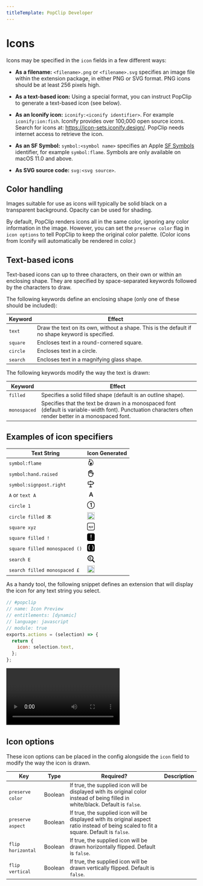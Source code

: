 ```yaml
---
titleTemplate: PopClip Developer
---
```

# Icons

Icons may be specified in the `icon` fields in a few different ways:

- **As a filename:** `<filename>.png` or `<filename>.svg` specifies an image
  file within the extension package, in either PNG or SVG format. PNG icons
  should be at least 256 pixels high.

- **As a text-based icon:** Using a special format, you can instruct PopClip to
  generate a text-based icon (see below).

- **As an Iconify icon:** `iconify:<iconify identifier>`. For example
  `iconify:ion:fish`. Iconify provides over 100,000 open source icons. Search
  for icons at: <https://icon-sets.iconify.design/>. PopClip needs internet
  access to retrieve the icon.

- **As an SF Symbol:** `symbol:<symbol name>` specifies an Apple
  [SF Symbols](https://sfsymbols.com) identifier, for example `symbol:flame`.
  Symbols are only available on macOS 11.0 and above.

- **As SVG source code:** `svg:<svg source>`.

## Color handling

Images suitable for use as icons will typically be solid black on a transparent
background. Opacity can be used for shading.

By default, PopClip renders icons all in the same color, ignoring any color
information in the image. However, you can set the `preserve color` flag in
`icon options` to tell PopClip to keep the original color palette. (Color icons
from Iconify will automatically be rendered in color.)

## Text-based icons

Text-based icons can up to three characters, on their own or within an enclosing
shape. They are specified by space-separated keywords followed by the characters
to draw.

The following keywords define an enclosing shape (only one of these should be
included):

| Keyword  | Effect                                                                                           |
| -------- | ------------------------------------------------------------------------------------------------ |
| `text`   | Draw the text on its own, without a shape. This is the default if no shape keyword is specified. |
| `square` | Encloses text in a round-cornered square.                                                        |
| `circle` | Encloses text in a circle.                                                                       |
| `search` | Encloses text in a magnifying glass shape.                                                       |

The following keywords modify the way the text is drawn:

| Keyword      | Effect                                                                                                                                                   |
| ------------ | -------------------------------------------------------------------------------------------------------------------------------------------------------- |
| `filled`     | Specifies a solid filled shape (default is an outline shape).                                                                                            |
| `monospaced` | Specifies that the text be drawn in a monospaced font (default is variable-width font). Punctuation characters often render better in a monospaced font. |

## Examples of icon specifiers

| Text String                   | Icon Generated                                                                                                                                                 |
| ----------------------------- | -------------------------------------------------------------------------------------------------------------------------------------------------------------- |
| `symbol:flame`                | <img src="https://raw.githubusercontent.com/pilotmoon/PopClip-Extensions/master/docs-assets/texticons/symbol-flame.png" width="20" height="20">                |
| `symbol:hand.raised`          | <img src="https://raw.githubusercontent.com/pilotmoon/PopClip-Extensions/master/docs-assets/texticons/symbol-hand.raised.png" width="20" height="20">          |
| `symbol:signpost.right`       | <img src="https://raw.githubusercontent.com/pilotmoon/PopClip-Extensions/master/docs-assets/texticons/symbol-signpost.right.png" width="20" height="20">       |
| `A` or `text A`               | <img src="https://raw.githubusercontent.com/pilotmoon/PopClip-Extensions/master/docs-assets/texticons/A.png" width="20" height="20">                           |
| `circle 1`                    | <img src="https://raw.githubusercontent.com/pilotmoon/PopClip-Extensions/master/docs-assets/texticons/circle_1.png" width="20" height="20">                    |
| `circle filled 本`            | <img src="https://raw.githubusercontent.com/pilotmoon/PopClip-Extensions/master/docs-assets/texticons/circle_filled_本.png" width="20" height="20">            |
| `square xyz`                  | <img src="https://raw.githubusercontent.com/pilotmoon/PopClip-Extensions/master/docs-assets/texticons/square_xyz.png" width="20" height="20">                  |
| `square filled !`             | <img src="https://raw.githubusercontent.com/pilotmoon/PopClip-Extensions/master/docs-assets/texticons/square_filled_!.png" width="20" height="20">             |
| `square filled monospaced ()` | <img src="https://raw.githubusercontent.com/pilotmoon/PopClip-Extensions/master/docs-assets/texticons/square_filled_monospaced_().png" width="20" height="20"> |
| `search E`                    | <img src="https://raw.githubusercontent.com/pilotmoon/PopClip-Extensions/master/docs-assets/texticons/search_E.png" width="20" height="20">                    |
| `search filled monospaced £`  | <img src="https://raw.githubusercontent.com/pilotmoon/PopClip-Extensions/master/docs-assets/texticons/search_filled_monospaced_£.png" width="20" height="20">  |

As a handy tool, the following snippet defines an extension that will display
the icon for any text string you select.

```javascript
// #popclip
// name: Icon Preview
// entitlements: [dynamic]
// language: javascript
// module: true
exports.actions = (selection) => {
  return {
    icon: selection.text,
  };
};
```

![](./media/anim-icon-preview-2.mp4 "The Icon Preview extension.")

## Icon options

These icon options can be placed in the config alongside the `icon` field to
modify the way the icon is drawn.

| Key               | Type    | Required?                                                                                                                                | Description |
| ----------------- | ------- | ---------------------------------------------------------------------------------------------------------------------------------------- | ----------- |
| `preserve color`  | Boolean | If true, the supplied icon will be displayed with its original color instead of being filled in white/black. Default is `false`.         |             |
| `preserve aspect` | Boolean | If true, the supplied icon will be displayed with its original aspect ratio instead of being scaled to fit a square. Default is `false`. |             |
| `flip horizontal` | Boolean | If true, the supplied icon will be drawn horizontally flipped. Default is `false`.                                                       |             |
| `flip vertical`   | Boolean | If true, the supplied icon will be drawn vertically flipped. Default is `false`.                                                         |             |
